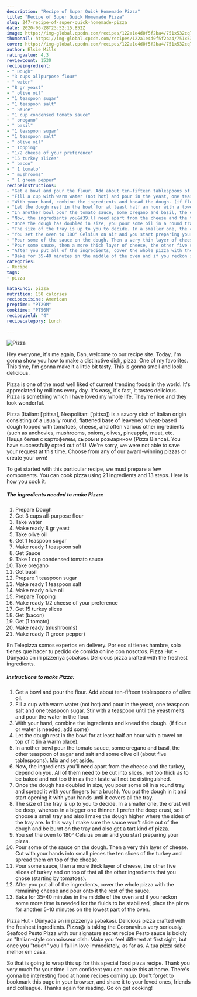 ```yaml
---
description: "Recipe of Super Quick Homemade Pizza"
title: "Recipe of Super Quick Homemade Pizza"
slug: 247-recipe-of-super-quick-homemade-pizza
date: 2020-06-28T23:52:15.852Z
image: https://img-global.cpcdn.com/recipes/122a1e4d0f5f2ba4/751x532cq70/pizza-recipe-main-photo.jpg
thumbnail: https://img-global.cpcdn.com/recipes/122a1e4d0f5f2ba4/751x532cq70/pizza-recipe-main-photo.jpg
cover: https://img-global.cpcdn.com/recipes/122a1e4d0f5f2ba4/751x532cq70/pizza-recipe-main-photo.jpg
author: Elsie Mills
ratingvalue: 4.3
reviewcount: 1530
recipeingredient:
- " Dough"
- "3 cups allpurpose flour"
- " water"
- "8 gr yeast"
- " olive oil"
- "1 teaspoon sugar"
- "1 teaspoon salt"
- " Sauce"
- "1 cup condensed tomato sauce"
- " oregano"
- " basil"
- "1 teaspoon sugar"
- "1 teaspoon salt"
- " olive oil"
- " Topping"
- "1/2 cheese of your preference"
- "15 turkey slices"
- " bacon"
- " 1 tomato"
- " mushrooms"
- " 1 green pepper"
recipeinstructions:
- "Get a bowl and pour the flour. Add about ten-fifteen tablespoons of olive oil."
- "Fill a cup with warm water (not hot) and pour in the yeast, one teaspoon salt and one teaspoon sugar. Stir with a teaspoon until the yeast melts and pour the water in the flour."
- "With your hand, combine the ingredients and knead the dough. (if flour or water is needed, add some)"
- "Let the dough rest in the bowl for at least half an hour with a towel on top of it (in a warm place)."
- "In another bowl pour the tomato sauce, some oregano and basil, the other teaspoon of sugar and salt and some olive oil (about five tablespoons). Mix and set aside."
- "Now, the ingredients you&#39;ll need apart from the cheese and the turkey, depend on you. All of them need to be cut into slices, not too thick as to be baked and not too thin as their taste will not be distinguished."
- "Once the dough has doubled in size, you pour some oil in a round tray and spread it with your fingers (or a brush). You put the dough in it and start opening it with your hands until it covers all the tray."
- "The size of the tray is up to you to decide. In a smaller one, the crust will be deep, whereas in a bigger one thinner. I prefer the deep crust, so I choose a small tray and also I make the dough higher where the sides of the tray are. In this way I make sure the sauce won&#39;t slide out of the dough and be burnt on the tray and also get a tart kind of pizza."
- "You set the oven to 180° Celsius on air and you start preparing your pizza."
- "Pour some of the sauce on the dough. Then a very thin layer of cheese. Cut with your hands into small pieces the ten slices of the turkey and spread them on top of the cheese."
- "Pour some sauce, then a more thick layer of cheese, the other five slices of turkey and on top of that all the other ingredients that you chose (starting by tomatoes)."
- "After you put all of the ingredients, cover the whole pizza with the remaining cheese and pour onto it the rest of the sauce."
- "Bake for 35-40 minutes in the middle of the oven and if you reckon some more time is needed for the fluids to be stabilized, place the pizza for another 5-10 minutes on the lowest part of the oven."
categories:
- Recipe
tags:
- pizza

katakunci: pizza 
nutrition: 158 calories
recipecuisine: American
preptime: "PT29M"
cooktime: "PT56M"
recipeyield: "4"
recipecategory: Lunch

---
```



![Pizza](https://img-global.cpcdn.com/recipes/122a1e4d0f5f2ba4/751x532cq70/pizza-recipe-main-photo.jpg)

Hey everyone, it's me again, Dan, welcome to our recipe site. Today, I'm gonna show you how to make a distinctive dish, pizza. One of my favorites. This time, I'm gonna make it a little bit tasty. This is gonna smell and look delicious.

Pizza is one of the most well liked of current trending foods in the world. It's appreciated by millions every day. It's easy, it's fast, it tastes delicious. Pizza is something which I have loved my whole life. They're nice and they look wonderful.

Pizza (Italian: [ˈpittsa], Neapolitan: [ˈpittsə]) is a savory dish of Italian origin consisting of a usually round, flattened base of leavened wheat-based dough topped with tomatoes, cheese, and often various other ingredients (such as anchovies, mushrooms, onions, olives, pineapple, meat, etc. Пицца белая с картофелем, сыром и розмарином (Pizza Bianca). You have successfully opted out of U. We&#39;re sorry, we were not able to save your request at this time. Choose from any of our award-winning pizzas or create your own!


To get started with this particular recipe, we must prepare a few components. You can cook pizza using 21 ingredients and 13 steps. Here is how you cook it.

<!--inarticleads1-->

##### The ingredients needed to make Pizza:

1. Prepare  Dough
1. Get 3 cups all-purpose flour
1. Take  water
1. Make ready 8 gr yeast
1. Take  olive oil
1. Get 1 teaspoon sugar
1. Make ready 1 teaspoon salt
1. Get  Sauce
1. Take 1 cup condensed tomato sauce
1. Take  oregano
1. Get  basil
1. Prepare 1 teaspoon sugar
1. Make ready 1 teaspoon salt
1. Make ready  olive oil
1. Prepare  Topping
1. Make ready 1/2 cheese of your preference
1. Get 15 turkey slices
1. Get  (bacon)
1. Get  (1 tomato)
1. Make ready  (mushrooms)
1. Make ready  (1 green pepper)


En Telepizza somos expertos en delivery. Por eso si tienes hambre, solo tienes que hacer tu pedido de comida online con nosotros. Pizza Hut - Dünyada ən iri pizzeriya şəbəkəsi. Delicious pizza crafted with the freshest ingredients. 

<!--inarticleads2-->

##### Instructions to make Pizza:

1. Get a bowl and pour the flour. Add about ten-fifteen tablespoons of olive oil.
1. Fill a cup with warm water (not hot) and pour in the yeast, one teaspoon salt and one teaspoon sugar. Stir with a teaspoon until the yeast melts and pour the water in the flour.
1. With your hand, combine the ingredients and knead the dough. (if flour or water is needed, add some)
1. Let the dough rest in the bowl for at least half an hour with a towel on top of it (in a warm place).
1. In another bowl pour the tomato sauce, some oregano and basil, the other teaspoon of sugar and salt and some olive oil (about five tablespoons). Mix and set aside.
1. Now, the ingredients you&#39;ll need apart from the cheese and the turkey, depend on you. All of them need to be cut into slices, not too thick as to be baked and not too thin as their taste will not be distinguished.
1. Once the dough has doubled in size, you pour some oil in a round tray and spread it with your fingers (or a brush). You put the dough in it and start opening it with your hands until it covers all the tray.
1. The size of the tray is up to you to decide. In a smaller one, the crust will be deep, whereas in a bigger one thinner. I prefer the deep crust, so I choose a small tray and also I make the dough higher where the sides of the tray are. In this way I make sure the sauce won&#39;t slide out of the dough and be burnt on the tray and also get a tart kind of pizza.
1. You set the oven to 180° Celsius on air and you start preparing your pizza.
1. Pour some of the sauce on the dough. Then a very thin layer of cheese. Cut with your hands into small pieces the ten slices of the turkey and spread them on top of the cheese.
1. Pour some sauce, then a more thick layer of cheese, the other five slices of turkey and on top of that all the other ingredients that you chose (starting by tomatoes).
1. After you put all of the ingredients, cover the whole pizza with the remaining cheese and pour onto it the rest of the sauce.
1. Bake for 35-40 minutes in the middle of the oven and if you reckon some more time is needed for the fluids to be stabilized, place the pizza for another 5-10 minutes on the lowest part of the oven.


Pizza Hut - Dünyada ən iri pizzeriya şəbəkəsi. Delicious pizza crafted with the freshest ingredients. Pizza@ is taking the Coronavirus very seriously. Seafood Pesto Pizza with our signature secret recipe Pesto sauce is boldly an &#34;Italian-style connoisseur dish: Make you feel different at first sight, but once you &#34;touch&#34; you&#39;ll fall in love immediately, as far as. A tua pizza sabe melhor em casa. 

So that is going to wrap this up for this special food pizza recipe. Thank you very much for your time. I am confident you can make this at home. There's gonna be interesting food at home recipes coming up. Don't forget to bookmark this page in your browser, and share it to your loved ones, friends and colleague. Thanks again for reading. Go on get cooking!
